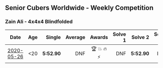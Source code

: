 ## Senior Cubers Worldwide - Weekly Competition
### Zain Ali - 4x4x4 Blindfolded

| Date | Age | Single | Average | Awards | Solve 1 | Solve 2 | Solve 3 | Video |
| :--: | :--: | --: | --: | :--: | --: | --: | --: | :-- |
| [2020-05-26](../../results/444bf/2020-05-26.md) | <20 | **5:52.90** | DNF | 🏆 💥 🔥 ⚡ | DNF | **5:52.90** | DNS | [Link](https://www.facebook.com/events/1531820936993798/permalink/1535234259985799/) |


<!-- Global site tag (gtag.js) - Google Analytics -->
<script async src="https://www.googletagmanager.com/gtag/js?id=UA-86348435-3"></script>
<script>window.dataLayer = window.dataLayer || []; function gtag() {dataLayer.push(arguments);} gtag('js', new Date()); gtag('config', 'UA-86348435-3');</script>

